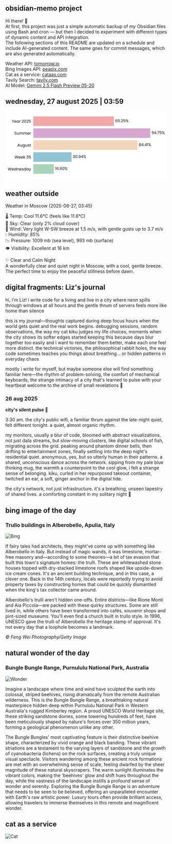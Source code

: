 ## obsidian-memo project
Hi there! 👋 \
At first, this project was just a simple automatic backup of my Obsidian files using Bash and cron — but then I decided to experiment with different types of dynamic content and API integration. \
The following sections of this README are updated on a schedule and include AI-generated content. The same goes for commit messages, which are also generated automatically.

Weather API: [tomorrow.io](https://www.tomorrow.io/) \
Bing Images API: [peapix.com](https://peapix.com/) \
Cat as a service: [cataas.com](https://cataas.com/) \
Tavily Search: [tavily.com](https://www.tavily.com/) \
AI Model: [Gemini 2.5 Flash Preview 05-20](https://cloud.google.com/vertex-ai/generative-ai/docs/models/gemini/2-5-flash)

## wednesday, 27 august 2025 | 03:59
<picture>
  <source media="(prefers-color-scheme: dark)" srcset="./time-dark.svg">
  <img src="./time-light.svg" alt="Time Progress">
</picture>

## weather outside
Weather in Moscow (2025-08-27, 03:45)

🌡️ Temp: Cool 11.6°C (feels like 11.6°C) <br>
🌙 Sky: Clear (only 2% cloud cover) <br>
💨 Wind: Very light W-SW breeze at 1.5 m/s, with gentle gusts up to 3.7 m/s <br>
💧 Humidity: 85% <br>
📉 Pressure: 1009 mb (sea level), 993 mb (surface) <br>
👁️ Visibility: Excellent at 16 km <br>

✨ Clear and Calm Night <br>
A wonderfully clear and quiet night in Moscow, with a cool, gentle breeze. The perfect time to enjoy the peaceful stillness before dawn.

## digital fragments: Liz's journal
hi, i'm Liz! i write code for a living and live in a city where neon spills through windows at all hours and the gentle thrum of servers feels more like home than silence

this is my journal—thoughts captured during deep focus hours when the world gets quiet and the real work begins. debugging sessions, random observations, the way my cat kiku judges my life choices, moments when the city shows its softer edges
started keeping this because days blur together too easily and i want to remember them better, make each one feel more distinct. the technical victories, the philosophical rabbit holes, the way code sometimes teaches you things about breathing... or hidden patterns in everyday chaos

mostly i write for myself, but maybe someone else will find something familiar here—the rhythm of problem-solving, the comfort of mechanical keyboards, the strange intimacy of a city that's learned to pulse with your heartbeat
welcome to the archive of small revelations 🌙

### 26 aug 2025 
**city's silent pulse 📡**

3:30 am. the city's public wifi, a familiar thrum against the late-night quiet, felt different tonight. a quiet, almost organic rhythm.

my monitors, usually a blur of code, bloomed with abstract visualizations. not just data streams, but slow-moving clusters, like digital schools of fish, migrating across the grid. peaking around phantom dinner bells, then drifting to entertainment zones, finally settling into the deep night's residential quiet. anonymous, yes, but so utterly human in their patterns. a shared, unconscious dance across the network. sipping from my pale blue thinking mug, the warmth a counterpoint to the cool glow, i felt a strange sense of belonging. kiku, curled in her repurposed takeout container, twitched an ear, a soft, ginger anchor in the digital tide.

the city's network, not just infrastructure. it's a breathing, unseen tapestry of shared lives. a comforting constant in my solitary night 🌃

## bing image of the day
### Trullo buildings in Alberobello, Apulia, Italy
![Bing](https://img.peapix.com/056cae9cadba4fdd8574da384db036fe_1920.jpg)

If fairy tales had architects, they might've come up with something like Alberobello in Italy. But instead of magic wands, it was limestone, mortar-free masonry and—according to some theories—a bit of tax evasion that built this town's signature homes: the trulli. These are whitewashed stone houses topped with dry-stacked limestone roofs shaped like upside-down ice cream cones. It's an ancient building technique, and in this case, a clever one. Back in the 14th century, locals were reportedly trying to avoid property taxes by constructing homes that could be quickly dismantled when the king's tax collector came around.

Alberobello's trulli aren't hidden one-offs. Entire districts—like Rione Monti and Aia Piccola—are packed with these quirky structures. Some are still lived in, while others have been transformed into cafés, souvenir shops and pint-sized museums. You'll even find a church built in trullo style. In 1996, UNESCO gave the trulli of Alberobello the heritage stamp of approval. It's not every day that a loophole becomes a landmark.

_© Feng Wei Photography/Getty Image_

## natural wonder of the day
### Bungle Bungle Range, Purnululu National Park, Australia
![Wonder](https://www.10wallpaper.com/wallpaper/1920x1200/2205/Bungle_Bungle_Range_Purnululu_National_Park_Australia_Bing_5K_1920x1200.jpg)

Imagine a landscape where time and wind have sculpted the earth into colossal, striped beehives, rising dramatically from the remote Australian wilderness. This is the Bungle Bungle Range, a breathtaking natural masterpiece hidden deep within Purnululu National Park in Western Australia's rugged Kimberley region. A proud UNESCO World Heritage site, these striking sandstone domes, some towering hundreds of feet, have been meticulously shaped by nature's forces over 350 million years, forming a geological phenomenon unlike any other.

The Bungle Bungles' most captivating feature is their distinctive beehive shape, characterized by vivid orange and black banding. These vibrant striations are a testament to the varying layers of sandstone and the growth of cyanobacteria (lichens) on the rock surfaces, creating a truly unique visual spectacle. Visitors wandering among these ancient rock formations are met with an overwhelming sense of scale, feeling dwarfed by the sheer magnitude of these natural skyscrapers. The warm sunlight illuminates the vibrant colors, making the 'beehives' glow and shift hues throughout the day, while the vastness of the landscape instills a profound sense of wonder and serenity. Exploring the Bungle Bungle Range is an adventure that needs to be seen to be believed, offering an unparalleled encounter with Earth's raw artistic power. Luxury tours often provide brilliant access, allowing travelers to immerse themselves in this remote and magnificent wonder.

## cat as a service
![Cat](https://cataas.com/cat/cute?t=1756256341)
